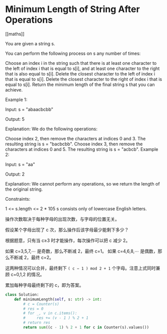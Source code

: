 # Minimum Length of String After Operations

[[maths]]

You are given a string s.

You can perform the following process on s any number of times:

Choose an index i in the string such that there is at least one character to the left of index i that is equal to s[i], and at least one character to the right that is also equal to s[i].
Delete the closest character to the left of index i that is equal to s[i].
Delete the closest character to the right of index i that is equal to s[i].
Return the minimum length of the final string s that you can achieve.

Example 1:

Input: s = "abaacbcbb"

Output: 5

Explanation:
We do the following operations:

Choose index 2, then remove the characters at indices 0 and 3. The resulting string is s = "bacbcbb".
Choose index 3, then remove the characters at indices 0 and 5. The resulting string is s = "acbcb".
Example 2:

Input: s = "aa"

Output: 2

Explanation:
We cannot perform any operations, so we return the length of the original string.

Constraints:

1 <= s.length <= 2 * 105
s consists only of lowercase English letters.

操作次数取决于每种字母的出现次数，与字母的位置无关。

假设某个字母出现了 c 次，那么操作后该字母最少能剩下多少？

根据题意，只有当 c≥3 时才能操作，每次操作可以把 c 减少 2。

如果 c=3,5,7,⋯ 是奇数，那么不断减 2，最终 c=1。
如果 c=4,6,8,⋯ 是偶数，那么不断减 2，最终 c=2。

这两种情况可以合并，最终剩下 `( c − 1 ) mod 2 + 1` 个字母。注意上式同时兼顾 c=0,1,2 的情况。

累加每种字母最终剩下的 c，即为答案。

```python
class Solution:
    def minimumLength(self, s: str) -> int:
        # c = Counter(s)
        # res = 0
        # for _, v in c.items():
        #     res += (v - 1 ) % 2 + 1
        # return res
        return sum((c - 1) % 2 + 1 for c in Counter(s).values())
```
